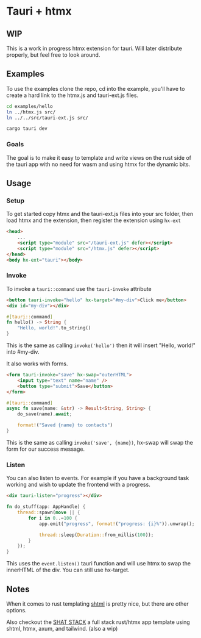 # Tauri + htmx

## WIP

This is a work in progress htmx extension for tauri. Will later distribute properly, but feel free to look around.

## Examples

To use the examples clone the repo, cd into the example, you'll have to create a hard link to the htmx.js and tauri-ext.js files.
```sh
cd examples/hello
ln ../htmx.js src/
ln ../../src/tauri-ext.js src/

cargo tauri dev
```

### Goals

The goal is to make it easy to template and write views on the rust side of the tauri app with no need for wasm and using htmx for the dynamic bits.

## Usage

### Setup


To get started copy htmx and the tauri-ext.js files into your src folder, then load htmx and the extension, then register the extension using `hx-ext`

```html
<head>
    ...
    <script type="module" src="/tauri-ext.js" defer></script>
    <script type="module" src="/htmx.js" defer></script>
</head>
<body hx-ext="tauri"></body>
```

### Invoke

To invoke a `tauri::command` use the `tauri-invoke` attribute

```html
<button tauri-invoke="hello" hx-target="#my-div">Click me</button>
<div id="my-div"></div>
```

```rust
#[tauri::command]
fn hello() -> String {
    "Hello, world!".to_string()
}
```

This is the same as calling `invoke('hello')` then it will insert "Hello, world!" into #my-div.

It also works with forms.

```html
<form tauri-invoke="save" hx-swap="outerHTML">
    <input type="text" name="name" />
    <button type="submit">Save</button>
</form>
```

```rust
#[tauri::command]
async fn save(name: &str) -> Result<String, String> {
    do_save(name).await;

    format!("Saved {name} to contacts")
}
```

This is the same as calling `invoke('save', {name})`, hx-swap will swap the form for our success message.

### Listen

You can also listen to events. For example if you have a background task working and wish to update the frontend with a progress.

```html
<div tauri-listen="progress"></div>
```

```rust
fn do_stuff(app: AppHandle) {
    thread::spawn(move || {
        for i in 0..=100 {
            app.emit("progress", format!("progress: {i}%")).unwrap();

            thread::sleep(Duration::from_millis(100));
        }
    });
}
```

This uses the `event.listen()` tauri function and will use htmx to swap the innerHTML of the div. You can still use hx-target.

## Notes

When it comes to rust templating [shtml](https://github.com/swlkr/shtml) is pretty nice, but there are other options.

Also checkout the [SHAT STACK](https://github.com/ChristianPavilonis/shat-stack) a full stack rust/htmx app template using shtml, htmx, axum, and tailwind. (also a wip)
